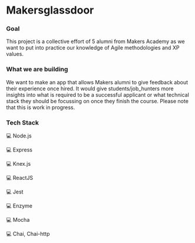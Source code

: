 # Makersglassdoor

### Goal

This project is a collective effort of 5 alumni from Makers Academy as we want to put into practice our knowledge of Agile methodologies and XP values.

### What we are building
We want to make an app that allows Makers alumni to give feedback about their experience once hired. It would give students/job_hunters  more insights into what is required to be a successful applicant or what technical stack they should be focussing on once they finish the course. Please note that this is work in progress.

### Tech Stack

:computer: Node.js

:computer: Express

:computer: Knex.js

:computer: ReactJS

:computer: Jest

:computer: Enzyme

:computer: Mocha

:computer: Chai, Chai-http
